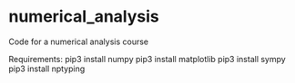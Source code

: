 # numerical_analysis
Code for a numerical analysis course

Requirements:
pip3 install numpy
pip3 install matplotlib
pip3 install sympy
pip3 install nptyping